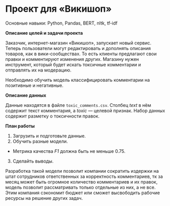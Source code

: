 # Проект для «Викишоп»

Основные навыки: Python, Pandas, BERT, nltk, tf-idf

**Описание целей и задачи проекта**

Заказчик, интернет-магазин «Викишоп», запускает новый сервис. Теперь пользователи могут редактировать и дополнять описания товаров, как в вики-сообществах. То есть клиенты предлагают свои правки и комментируют изменения других. Магазину нужен инструмент, который будет искать токсичные комментарии и отправлять их на модерацию. 

Необходимо обучить модель классифицировать комментарии на позитивные и негативные.

**Описание данных**

Данные находятся в файле `toxic_comments.csv`. Столбец *text* в нём содержит текст комментария, а *toxic* — целевой признак. Набор данных содержит разметку о токсичности правок.


**План работы**

1. Загрузить и подготовьте данные.
2. Обучить разные модели. 
 - Метрика качества *F1* должна быть не меньше 0.75. 
3. Сделайть выводы.

Разработка такой модели позволит компании сократить издержки на штат сотрудников ответственных за корректность комментариев, тк за месяц может быть огромное количество комментариев и их правок, модель позволит рассматривать только отдельные из них, а не все. Этим компания сэкономит бюджет или сможет высвободить рабочие ресурсы на решение других задач.
